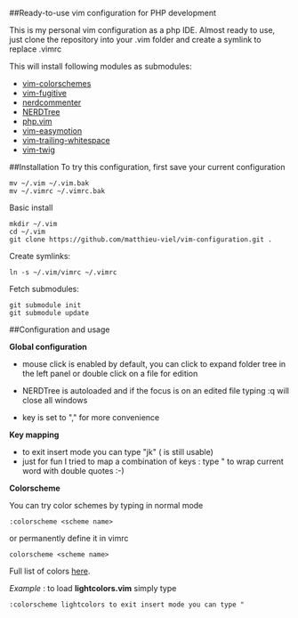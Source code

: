 ##Ready-to-use vim configuration for PHP development

This is my personal vim configuration as a php IDE. Almost ready to use, just clone the repository into your .vim folder and create a symlink to replace .vimrc

This will install following modules as submodules:

* [vim-colorschemes](https://github.com/flazz/vim-colorschemes)
* [vim-fugitive](https://github.com/tpope/vim-fugitive)
* [nerdcommenter](https://github.com/scrooloose/nerdcommenter)
* [NERDTree](https://github.com/scrooloose/nerdtree)
* [php.vim](https://github.com/StanAngeloff/php.vim)
* [vim-easymotion](https://github.com/Lokaltog/vim-easymotion)
* [vim-trailing-whitespace](https://github.com/bronson/vim-trailing-whitespace)
* [vim-twig](https://github.com/evidens/vim-twig)


##Installation
To try this configuration, first save your current configuration

    mv ~/.vim ~/.vim.bak
    mv ~/.vimrc ~/.vimrc.bak

Basic install 

    mkdir ~/.vim
    cd ~/.vim
    git clone https://github.com/matthieu-viel/vim-configuration.git .

Create symlinks:

    ln -s ~/.vim/vimrc ~/.vimrc

Fetch submodules:

    git submodule init
    git submodule update

##Configuration and usage

**Global configuration**

* mouse click is enabled by default, you can click to expand folder tree in the left panel or double click on a file for edition

* NERDTree is autoloaded and if the focus is on an edited file typing :q will close all windows

* <leader> key is set to "," for more convenience

**Key mapping**
* to exit insert mode you can type "jk" (<esc> is still usable)
* just for fun I tried to map a combination of keys : type <leader>" to wrap current word with double quotes :-)


**Colorscheme**

You can try color schemes by typing in normal mode

    :colorscheme <scheme name>

or permanently define it in vimrc 

    colorscheme <scheme name>

Full list of colors [here](https://github.com/flazz/vim-colorschemes/tree/master/colors).

*Example* : to load **lightcolors.vim** simply type

    :colorscheme lightcolors to exit insert mode you can type "

